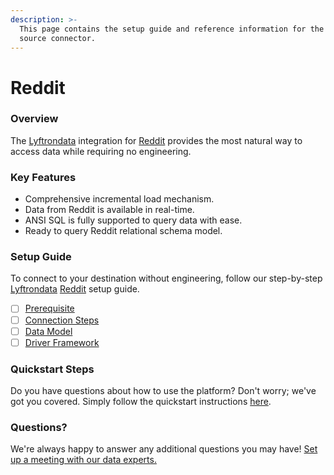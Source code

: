 ```yaml
---
description: >-
  This page contains the setup guide and reference information for the Reddit
  source connector.
---
```


# Reddit

### Overview

The [Lyftrondata](https://www.lyftrondata.com/) integration for [Reddit](https://www.lyftrondata.com/integration/marketing-analytics/reddit/) provides the most natural way to access data while requiring no engineering.

### Key Features

* Comprehensive incremental load mechanism.
* Data from Reddit is available in real-time.
* ANSI SQL is fully supported to query data with ease.
* Ready to query Reddit relational schema model.

### Setup Guide

To connect to your destination without engineering, follow our step-by-step [Lyftrondata](https://www.lyftrondata.com/) [Reddit](https://www.lyftrondata.com/integration/marketing-analytics/reddit/) setup guide.

* [ ] [Prerequisite](prerequisite.md)
* [ ] [Connection Steps](connection-steps.md)
* [ ] [Data Model](data-model/erd.md)
* [ ] [Driver Framework](driver-framework/)

### Quickstart Steps

Do you have questions about how to use the platform? Don't worry; we've got you covered. Simply follow the quickstart instructions [here](broken-reference).

### Questions? <a href="#questions" id="questions"></a>

We're always happy to answer any additional questions you may have! [Set up a meeting with our data experts.](https://www.lyftrondata.com/book-a-meeting/)
